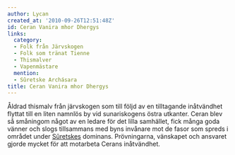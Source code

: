 ```yaml
---
author: Lycan
created_at: '2010-09-26T12:51:48Z'
id: Ceran Vanira mhor Dhergys
links:
  category:
  - Folk från Järvskogen
  - Folk som tränat Tienne
  - Thismalver
  - Vapenmästare
  mention:
  - Sûretske Archásara
title: Ceran Vanira mhor Dhergys
---
```


Åldrad thismalv från järvskogen som till följd av en tilltagande inåtvändhet flyttat till en liten
namnlös by vid sunariskogens östra utkanter. Ceran blev så småningom något av en ledare för det
lilla samhället, fick många goda vänner och slogs tillsammans med byns invånare mot de fasor som
spreds i området under [Sûretskes] dominans. Prövningarna, vänskapet och ansvaret gjorde mycket för
att motarbeta Cerans inåtvändhet.

  [Sûretskes]: Sûretske_Archásara